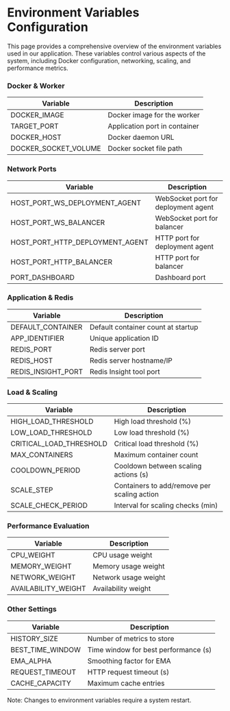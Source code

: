 # Environment Variables Configuration

This page provides a comprehensive overview of the environment variables used in our application. These variables control various aspects of the system, including Docker configuration, networking, scaling, and performance metrics.

### Docker & Worker
| Variable | Description |
|----------|-------------|
| DOCKER_IMAGE | Docker image for the worker |
| TARGET_PORT | Application port in container |
| DOCKER_HOST | Docker daemon URL |
| DOCKER_SOCKET_VOLUME | Docker socket file path |

### Network Ports
| Variable | Description |
|----------|-------------|
| HOST_PORT_WS_DEPLOYMENT_AGENT | WebSocket port for deployment agent |
| HOST_PORT_WS_BALANCER | WebSocket port for balancer |
| HOST_PORT_HTTP_DEPLOYMENT_AGENT | HTTP port for deployment agent |
| HOST_PORT_HTTP_BALANCER | HTTP port for balancer |
| PORT_DASHBOARD | Dashboard port |

### Application & Redis
| Variable | Description |
|----------|-------------|
| DEFAULT_CONTAINER | Default container count at startup |
| APP_IDENTIFIER | Unique application ID |
| REDIS_PORT | Redis server port |
| REDIS_HOST | Redis server hostname/IP |
| REDIS_INSIGHT_PORT | Redis Insight tool port |

### Load & Scaling
| Variable | Description |
|----------|-------------|
| HIGH_LOAD_THRESHOLD | High load threshold (%) |
| LOW_LOAD_THRESHOLD | Low load threshold (%) |
| CRITICAL_LOAD_THRESHOLD | Critical load threshold (%) |
| MAX_CONTAINERS | Maximum container count |
| COOLDOWN_PERIOD | Cooldown between scaling actions (s) |
| SCALE_STEP | Containers to add/remove per scaling action |
| SCALE_CHECK_PERIOD | Interval for scaling checks (min) |

### Performance Evaluation
| Variable | Description |
|----------|-------------|
| CPU_WEIGHT | CPU usage weight |
| MEMORY_WEIGHT | Memory usage weight |
| NETWORK_WEIGHT | Network usage weight |
| AVAILABILITY_WEIGHT | Availability weight |

### Other Settings
| Variable | Description |
|----------|-------------|
| HISTORY_SIZE | Number of metrics to store |
| BEST_TIME_WINDOW | Time window for best performance (s) |
| EMA_ALPHA | Smoothing factor for EMA |
| REQUEST_TIMEOUT | HTTP request timeout (s) |
| CACHE_CAPACITY | Maximum cache entries |

Note: Changes to environment variables require a system restart.